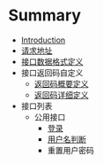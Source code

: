 # Summary

* [Introduction](README.md)
* [请求地址](chapter1.md)
* [接口数据格式定义](chapter2.md)
* 接口返回码自定义
   * [返回码概要定义](chapter3/section1.md)
   * [返回码详细定义](chapter3/section2.md)
* 接口列表
   * 公用接口
       * [登录](411deng_lu.md)
       * [用户名判断](yong_hu_ming_pan_duan.md)
       * 重置用户密码

